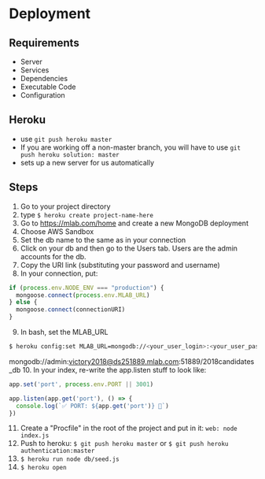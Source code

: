 # Deployment

## Requirements
* Server
* Services
* Dependencies
* Executable Code
* Configuration

## Heroku
* use ```git push heroku master```
* If you are working off a non-master branch, you will have to use ```git push heroku solution: master```
* sets up a new server for us automatically

## Steps
1. Go to your project directory
2. type ```$ heroku create project-name-here```
3. Go to https://mlab.com/home and create a new MongoDB deployment
4. Choose AWS Sandbox
5. Set the db name to the same as in your connection
6. Click on your db and then go to the Users tab. Users are the admin accounts for the db. 
7. Copy the URI link (substituting your password and username)
8. In your connection, put:
```js
if (process.env.NODE_ENV === "production") {
  mongoose.connect(process.env.MLAB_URL)
} else {
  mongoose.connect(connectionURI)
}
```
9. In bash, set the MLAB_URL
```bash
$ heroku config:set MLAB_URL=mongodb://<your_user_login>:<your_user_password>@ds015760.mlab.com:15760/<your_db_name>
```
mongodb://admin:victory2018@ds251889.mlab.com:51889/2018candidates_db
10. In your index, re-write the app.listen stuff to look like:
```js
app.set('port', process.env.PORT || 3001)

app.listen(app.get('port'), () => {
  console.log(`✅ PORT: ${app.get('port')} 🌟`)
})
```
11. Create a "Procfile" in the root of the project and put in it:
```web: node index.js```
12. Push to heroku: ```$ git push heroku master``` or ```$ git push heroku authentication:master```
13. ```$ heroku run node db/seed.js```
14. ```$ heroku open```